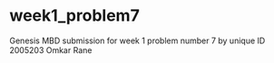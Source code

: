 # week1_problem7
Genesis MBD submission for week 1 problem number 7 by unique ID 2005203 Omkar Rane
